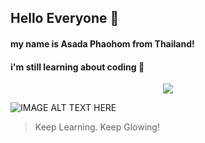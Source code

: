 ## Hello Everyone 👋

#### my name is Asada Phaohom from Thailand!

#### i'm still learning about coding 💬

<p align="center">
  <a href="https://skillicons.dev">
    <img src="https://skillicons.dev/icons?i=js,html,css,ts,bootstrap,mysql,mongodb,py&perline=4" />
  </a>
</p>

![IMAGE ALT TEXT HERE](https://i.kym-cdn.com/photos/images/original/001/384/545/7b9.jpg)

> Keep Learning. Keep Glowing!

<!--
**watripledouble/watripledouble** is a ✨ _special_ ✨ repository because its `README.md` (this file) appears on your GitHub profile.

Here are some ideas to get you started:

- 🔭 I’m currently working on ...
- 🌱 I’m currently learning ...
- 👯 I’m looking to collaborate on ...
- 🤔 I’m looking for help with ...
- 💬 Ask me about ...
- 📫 How to reach me: ...
- 😄 Pronouns: ...
- ⚡ Fun fact: ...
-->
